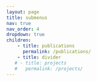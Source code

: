 ```yaml
---
layout: page
title: submenus
nav: true
nav_order: 4
dropdown: true
children: 
    - title: publications
      permalink: /publications/
    - title: divider
   # - title: projects
   #   permalink: /projects/
---
```

